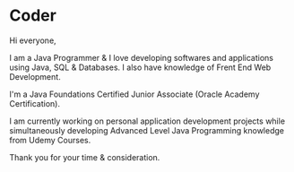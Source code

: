 # Coder

Hi everyone,

I am a Java Programmer & I love developing softwares and applications using Java, SQL & Databases. I also have knowledge of Frent End Web Development.

I'm a Java Foundations Certified Junior Associate (Oracle Academy Certification).

I am currently working on personal application development projects while simultaneously developing Advanced Level Java Programming knowledge from Udemy Courses.

Thank you for your time & consideration.
